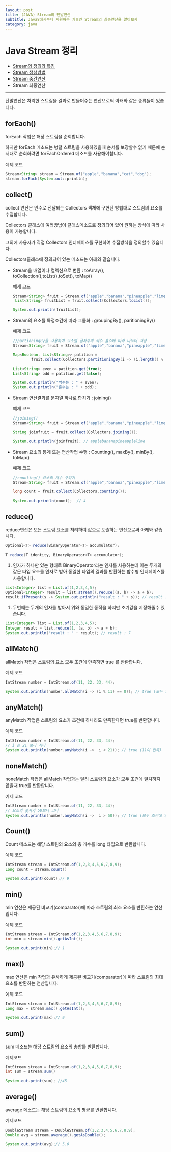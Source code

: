 ```yaml
---
layout: post
title: (JAVA) Stream의 단말연산
subtitle: Java8에서부터 지원하는 기술인 Stream의 최종연산을 알아보자
category: java
---
```


# Java Stream 정리

- [Stream의 정의와 특징](https://pandamun.github.io/post/feature-of-java-stream)
- [Stream 생성방법](https://pandamun.github.io/post/how-to-create-java-stream)
- [Stream 중간연산](https://pandamun.github.io/post/java-stream-middle-operations)
- Stream 최종연산

---

단말연산은 처리한 스트림을 결과로 만들어주는 연산으로써 아래와 같은 종류들이 있습니다.

## forEach()

forEach 작업은 해당 스트림을 순회합니다.

하지만 forEach 메소드는 병렬 스트림을 사용하였을때 순서를 보장할수 없기 때문에 순서대로 순회하려면 forEachOrdered 메소드를 사용해야합니다.

예제 코드

```java
Stream<String> stream = Stream.of("apple","banana","cat","dog");
stream.forEach(System.out::println);
```

## collect()

collect 연산은 인수로 전달되는 Collectors 객체에 구현된 방법대로 스트림의 요소를 수집합니다.

Collectors 클래스에 여러방법이 클래스메소드로 정의되어 있어 원하는 방식에 따라 사용이 가능합니다.

그외에 사용자가 직접 Collectors 인터페이스를 구현하여 수집방식을 정의할수 있습니다.

Collectors클래스에 정의되어 있는 메소드는 아래와 같습니다.

- Stream을 배열이나 컬렉션으로 변환 : toArray(), toCollection(),toList(),toSet(), toMap()

    예제 코드

    ```java
    Stream<String> fruit = Stream.of("apple","banana","pineapple","lime");
     List<String> fruitList = fruit.collect(Collectors.toList());

    System.out.println(fruitList);
    ```


- Stream의 요소를 특정조건에 따라 그룹화 : groupingBy(), paritioningBy()

    예제 코드

    ```java
    //partioningBy을 사용하여 요소별 글자수의 짝수 홀수에 따라 나누어 저장
    Stream<String> fruit = Stream.of("apple","banana","pineapple","lime");

    Map<Boolean, List<String>> patition =
    		fruit.collect(Collectors.partitioningBy(i -> (i.length() % 2 == 0));

    List<String> even = patition.get(true);
    List<String> odd = patition.get(false);

    System.out.println("짝수는 : " + even);
    System.out.println("홀수는 : " + odd);

    ```


- Stream 연산결과를 문자열 하나로 합치기 : joining()

    예제 코드

    ```java
    //joining()
    Stream<String> fruit = Stream.of("apple","banana","pineapple","lime");

    String joinfruit = fruit.collect(Collectors.joining());

    System.out.println(joinfruit); // applebananapineapplelime
    ```


- Stream 요소의 통계 또는 연산작업 수행 : Counting(), maxBy(), minBy(), toMap()

    예제 코드

    ```java
    //counting() 요소의 개수 구하기
    Stream<String> fruit = Stream.of("apple","banana","pineapple","lime");

    long count = fruit.collect(Collectors.counting());

    System.out.println(count);  // 4

    ```


## reduce()

 reduce연산은 모든 스트림 요소를 처리하여 값으로 도출하는 연산으로써 아래와 같습니다.

```java
Optional<T> reduce(BinaryOperator<T> accumulator);

T reduce(T identity, BinaryOperator<T> accumulator);
```

1. 인자가 하나만 있는 형태로 BinaryOperator라는 인자를 사용하는데 이는 두개의 같은 타입 요소를 인자로 받아 동일한 타입의 결과를 반환하는 함수형 인터페이스를 사용합니다.

```java
List<Integer> list = List.of(1,2,3,4,5);
Optional<Integer> result = list.stream().reduce((a, b) -> a + b);
result.ifPresent(s -> System.out.println("result : " + s)); // result : 15
```

1. 두번째는 두개의 인자를 받아서  위와 동일한 동작을 하지만 초기값을 지정해줄수 있습니다.

```java
List<Integer> list = List.of(1,2,3,4,5);
Integer result = list.reduce(1, (a, b) -> a + b);
System.out.println("result : " + result); // result : 7
```

## allMatch()

allMatch 작업은 스트림의 요소 모두 조건에 만족하면 true 를 반환합니다.

예제 코드

```java
IntStream number = IntStream.of(11, 22, 33, 44);

System.out.println(number.allMatch(i -> (i % 11) == 0)); // true (모두 11의 배수)
```

## anyMatch()

anyMatch 작업은 스트림의 요소가 조건에 하나라도 만족한다면 true를 반환합니다.

예제 코드

```java
IntStream number = IntStream.of(11, 22, 33, 44);
// i 는 21 보다 작다
System.out.println(number.anyMatch(i ->  i < 21)); // true (11이 만족)
```

## noneMatch()

noneMatch 작업은 allMatch 작업과는 달리 스트림의 요소가 모두 조건에 일치하지 않을때 true를 반환합니다.

예제 코드

```java
IntStream number = IntStream.of(11, 22, 33, 44);
// 요소의 숫자가 50보다 크다
System.out.println(number.anyMatch(i ->  i > 50)); // true (모두 조건에 일치하지 않음)
```

## Count()

Count 메소드는 해당 스트림의 요소의 총 개수를 long 타입으로 반환합니다.

예제 코드

```java
IntStream stream = IntStream.of(1,2,3,4,5,6,7,8,9);
Long count = stream.count()

System.out.print(count);// 9
```

## min()

min 연산은 제공된 비교기(comparator)에 따라 스트림의 최소 요소를 반환하는 연산입니다.

예제 코드

```java
IntStream stream = IntStream.of(1,2,3,4,5,6,7,8,9);
int min = stream.min().getAsInt();

System.out.print(min);// 1
```

## max()

max 연산은 min 작업과 유사하게 제공된 비교기(comparator)에 따라 스트림의 최대 요소를 반환하는 연산입니다.

예제 코드

```java
IntStream stream = IntStream.of(1,2,3,4,5,6,7,8,9);
Long max = stream.max().getAsInt();

System.out.print(max);// 9
```

## sum()

sum 메소드는 해당 스트림의 요소의 총합를 반환합니다.

예제코드

```java
IntStream stream = IntStream.of(1,2,3,4,5,6,7,8,9);
int sum = stream.sum()

System.out.print(sum); //45
```

## average()

average 메소드는 해당 스트림의 요소의 평균를 반환합니다.

예제코드

```java
DoubleStream stream = DoubleStream.of(1,2,3,4,5,6,7,8,9);
Double avg = stream.average().getAsDouble();

System.out.print(avg);// 5.0
```
